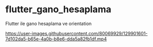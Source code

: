 # flutter_gano_hesaplama
Flutter ile gano hesaplama ve orientation


https://user-images.githubusercontent.com/80069929/129901601-7d102da5-b65e-4a0b-b8e6-dda5a82fb1df.mp4

